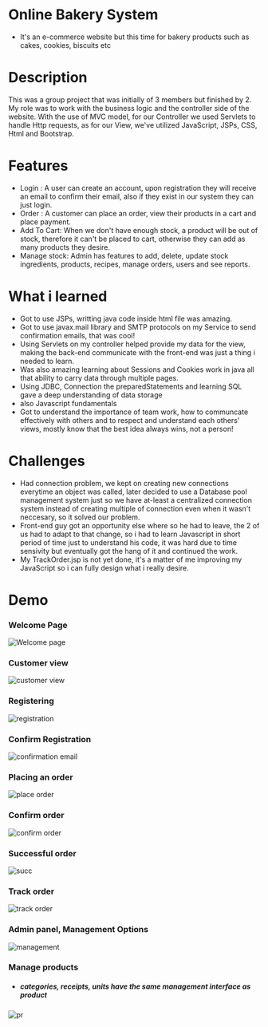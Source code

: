 # Online Bakery System

- It's an e-commerce website but this time for bakery products such as cakes, cookies, biscuits etc

# Description

This was a group project that was initially of 3 members but finished by 2. My role was to work with the business logic and the controller side of the website. With the use of MVC model, for our Controller we used Servlets to handle Http requests, as for our View, we've utilized JavaScript, JSPs, CSS, Html and Bootstrap.

# Features 

- Login : A user can create an account, upon registration they will receive an email to confirm their email, also if they exist in our system they can just login.
- Order : A customer can place an order, view their products in a cart and place payment.
- Add To Cart: When we don't have enough stock, a product will be out of stock, therefore it can't be placed to cart, otherwise they can add as many products they desire.
- Manage stock: Admin has features to add, delete, update stock ingredients, products, recipes, manage orders, users and see reports.

# What i learned

- Got to use JSPs,  writting java code inside html file was amazing.
- Got to use javax.mail library and SMTP protocols on my Service to send confirmation emails, that was cool!
- Using Servlets on my controller helped provide my data for the view, making the back-end communicate with the front-end was just a thing i needed to learn.
- Was also amazing learning about Sessions and Cookies work in java all that ability to carry data through multiple pages.
- Using JDBC, Connection the preparedStatements and learning SQL gave a deep understanding of data storage
- also Javascript fundamentals
- Got to understand the importance of team work, how to communcate effectively with others and to respect and understand each others' views, mostly know that 
the best idea always wins, not a person!


# Challenges

- Had connection problem, we kept on creating new connections everytime an object was called, later decided to use a Database pool management system just so we have at-least a centralized connection system instead of creating multiple of connection even when it wasn't neccesary, so it solved our problem.
- Front-end guy got an opportunity else where so he had to leave, the 2 of us had to adapt to that change, so i had to learn Javascript in short period of time just to understand his code, it was hard due to time sensivity but eventually got the hang of it and continued the work.
- My TrackOrder.jsp is not yet done, it's a matter of me improving my JavaScript so i can fully design what i really desire.

# Demo

 ### Welcome Page

![Welcome page](https://github.com/anakiebn/OnlineBakeryShoppingSytem/blob/a1de62efe30e2201e8e1c5ef415df3f45eca5545/welcom%20p.png)

 ### Customer view

![customer view](https://github.com/anakiebn/OnlineBakeryShoppingSytem/blob/a1de62efe30e2201e8e1c5ef415df3f45eca5545/customer%20menu.png)
 
 ### Registering

![registration](https://github.com/anakiebn/OnlineBakeryShoppingSytem/blob/a1de62efe30e2201e8e1c5ef415df3f45eca5545/register.png)

 ### Confirm Registration

![confirmation email](https://github.com/anakiebn/OnlineBakeryShoppingSytem/blob/93d42232617ba05b7758266b6ec64fcbfc1e1b9f/email.png)

 ### Placing an order

![place order](https://github.com/anakiebn/OnlineBakeryShoppingSytem/blob/a1de62efe30e2201e8e1c5ef415df3f45eca5545/place%20order.png)


 ### Confirm order

![confirm order](https://github.com/anakiebn/OnlineBakeryShoppingSytem/blob/a1de62efe30e2201e8e1c5ef415df3f45eca5545/pay%20conf.png)


 ### Successful order

![succ](https://github.com/anakiebn/OnlineBakeryShoppingSytem/blob/a1de62efe30e2201e8e1c5ef415df3f45eca5545/pay%20succ.png)

 ### Track order

![track order](https://github.com/anakiebn/OnlineBakeryShoppingSytem/blob/419a706be4d3f958f247247e4b7ef4f63821bbb3/track_order.png)

 ### Admin panel, Management Options

![management](https://github.com/anakiebn/OnlineBakeryShoppingSytem/blob/b21687c56084eb384c5679fdaffd9f13b0d34d9d/cat%20s.png)

### Manage products
- ##### categories, receipts, units have the same management interface as product
![pr](https://github.com/anakiebn/OnlineBakeryShoppingSytem/blob/b21687c56084eb384c5679fdaffd9f13b0d34d9d/add%20product.png)


